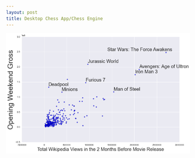 ```yaml
---
layout: post
title: Desktop Chess App/Chess Engine
---
```


![Output](https://github.com/dwieker/dwieker.github.io/blob/master/images/wiki_vs_gross.png?raw=true)

